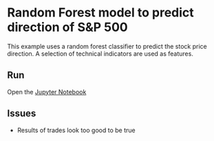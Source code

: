 # Random Forest model to predict direction of S&P 500

This example uses a random forest classifier to predict the stock price direction. A selection of technical indicators are used as features.

## Run

Open the [Jupyter Notebook](run.ipynb)

## Issues

- Results of trades look too good to be true

